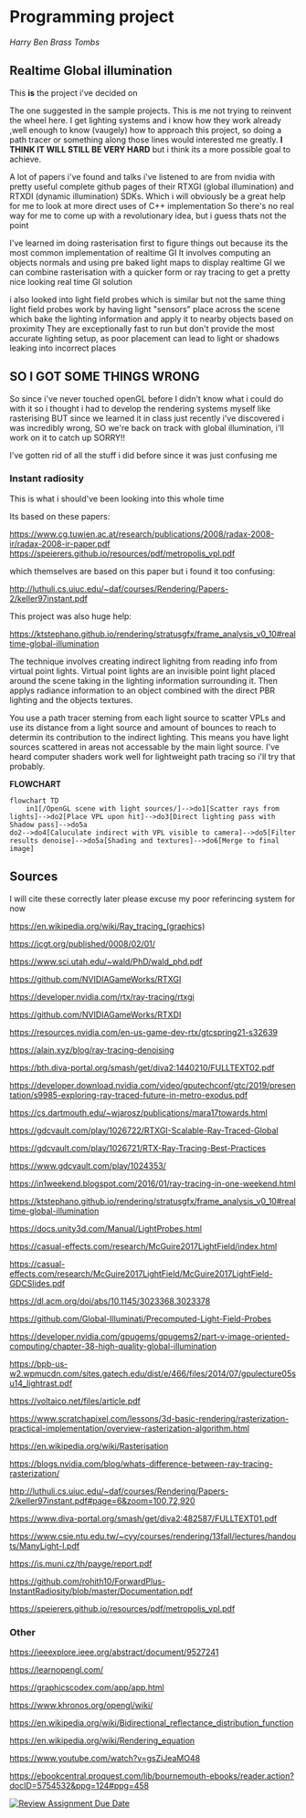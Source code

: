 # Programming project
*Harry Ben Brass Tombs*

## Realtime Global illumination
This **is** the project i've decided on

The one suggested in the sample projects. This is me not trying to reinvent the wheel here. I get lighting systems and i know how they work already ,well enough to know (vaugely) how to approach this project, so doing a path tracer or something along those lines would interested me greatly. **I THINK IT WILL STILL BE VERY HARD** but i think its a more possible goal to achieve. 

A lot of papers i've found and talks i've listened to are from nvidia with pretty useful complete github pages of their RTXGI (global illumination) and RTXDI (dynamic illumination) SDKs. Which i will obviously be a great help for me to look at more direct uses of C++ implementation
So there's no real way for me to come up with a revolutionary idea, but i guess thats not the point

I've learned im doing rasterisation first to figure things out because its the most common implementation of realtime GI 
It involves computing an objects normals and using pre baked light maps to display realtime GI
we can combine rasterisation with a quicker form or ray tracing to get a pretty nice looking real time GI solution

i also looked into light field probes which is similar but not the same thing
light field probes work by having light "sensors" place across the scene which bake the lighting information and apply it to nearby objects based on proximity
They are exceptionally fast to run but don't provide the most accurate lighting setup, as poor placement can lead to light or shadows leaking into incorrect places

## SO I GOT SOME THINGS WRONG

So since i've never touched openGL before I didn't know what i could do with it so i thought i had to develop the rendering systems myself like rasterising BUT since we learned it in class just recently i've discovered i was incredibly wrong, SO we're back on track with global illumination, i'll work on it to catch up SORRY!!

I've gotten rid of all the stuff i did before since it was just confusing me

### Instant radiosity

This is what i should've been looking into this whole time

Its based on these papers:

https://www.cg.tuwien.ac.at/research/publications/2008/radax-2008-ir/radax-2008-ir-paper.pdf
https://speierers.github.io/resources/pdf/metropolis_vpl.pdf

which themselves are based on this paper but i found it too confusing:

http://luthuli.cs.uiuc.edu/~daf/courses/Rendering/Papers-2/keller97instant.pdf

This project was also huge help:

https://ktstephano.github.io/rendering/stratusgfx/frame_analysis_v0_10#realtime-global-illumination


The technique involves creating indirect lighitng from reading info from virtual point lights. Virtual point lights are an invisible point light placed around the scene taking in the lighting information surrounding it. Then applys radiance information to an object combined with the direct PBR lighting and the objects textures.

You use a path tracer steming from each light source to scatter VPLs and use its distance from a light source and amount of bounces to reach to determin its contribution to the indirect lighting. This means you have light sources scattered in areas not accessable by the main light source. I've heard computer shaders work well for lightweight path tracing so i'll try that probably.



**FLOWCHART**

```mermaid
flowchart TD
    in1[/OpenGL scene with light sources/]-->do1[Scatter rays from lights]-->do2[Place VPL upon hit]-->do3[Direct lighting pass with Shadow pass]-->do5a
do2-->do4[Caluculate indirect with VPL visible to camera]-->do5[Filter results denoise]-->do5a[Shading and textures]-->do6[Merge to final image]

```


## Sources

I will cite these correctly later please excuse my poor referincing system for now

https://en.wikipedia.org/wiki/Ray_tracing_(graphics)

https://jcgt.org/published/0008/02/01/

https://www.sci.utah.edu/~wald/PhD/wald_phd.pdf

https://github.com/NVIDIAGameWorks/RTXGI

https://developer.nvidia.com/rtx/ray-tracing/rtxgi

https://github.com/NVIDIAGameWorks/RTXDI

https://resources.nvidia.com/en-us-game-dev-rtx/gtcspring21-s32639

https://alain.xyz/blog/ray-tracing-denoising

https://bth.diva-portal.org/smash/get/diva2:1440210/FULLTEXT02.pdf

https://developer.download.nvidia.com/video/gputechconf/gtc/2019/presentation/s9985-exploring-ray-traced-future-in-metro-exodus.pdf

https://cs.dartmouth.edu/~wjarosz/publications/mara17towards.html

https://gdcvault.com/play/1026722/RTXGI-Scalable-Ray-Traced-Global

https://gdcvault.com/play/1026721/RTX-Ray-Tracing-Best-Practices

https://www.gdcvault.com/play/1024353/

https://in1weekend.blogspot.com/2016/01/ray-tracing-in-one-weekend.html



https://ktstephano.github.io/rendering/stratusgfx/frame_analysis_v0_10#realtime-global-illumination

https://docs.unity3d.com/Manual/LightProbes.html

https://casual-effects.com/research/McGuire2017LightField/index.html

https://casual-effects.com/research/McGuire2017LightField/McGuire2017LightField-GDCSlides.pdf

https://dl.acm.org/doi/abs/10.1145/3023368.3023378

https://github.com/Global-Illuminati/Precomputed-Light-Field-Probes

https://developer.nvidia.com/gpugems/gpugems2/part-v-image-oriented-computing/chapter-38-high-quality-global-illumination

https://bpb-us-w2.wpmucdn.com/sites.gatech.edu/dist/e/466/files/2014/07/gpulecture05su14_lightrast.pdf

https://voltaico.net/files/article.pdf

https://www.scratchapixel.com/lessons/3d-basic-rendering/rasterization-practical-implementation/overview-rasterization-algorithm.html

https://en.wikipedia.org/wiki/Rasterisation

https://blogs.nvidia.com/blog/whats-difference-between-ray-tracing-rasterization/

http://luthuli.cs.uiuc.edu/~daf/courses/Rendering/Papers-2/keller97instant.pdf#page=6&zoom=100,72,920

https://www.diva-portal.org/smash/get/diva2:482587/FULLTEXT01.pdf

https://www.csie.ntu.edu.tw/~cyy/courses/rendering/13fall/lectures/handouts/ManyLight-I.pdf

https://is.muni.cz/th/payge/report.pdf

https://github.com/rohith10/ForwardPlus-InstantRadiosity/blob/master/Documentation.pdf

https://speierers.github.io/resources/pdf/metropolis_vpl.pdf




### Other

https://ieeexplore.ieee.org/abstract/document/9527241

https://learnopengl.com/

https://graphicscodex.com/app/app.html

https://www.khronos.org/opengl/wiki/

https://en.wikipedia.org/wiki/Bidirectional_reflectance_distribution_function

https://en.wikipedia.org/wiki/Rendering_equation

https://www.youtube.com/watch?v=gsZiJeaMO48

https://ebookcentral.proquest.com/lib/bournemouth-ebooks/reader.action?docID=5754532&ppg=124#ppg=458






[![Review Assignment Due Date](https://classroom.github.com/assets/deadline-readme-button-22041afd0340ce965d47ae6ef1cefeee28c7c493a6346c4f15d667ab976d596c.svg)](https://classroom.github.com/a/RM1pL2Qm)
